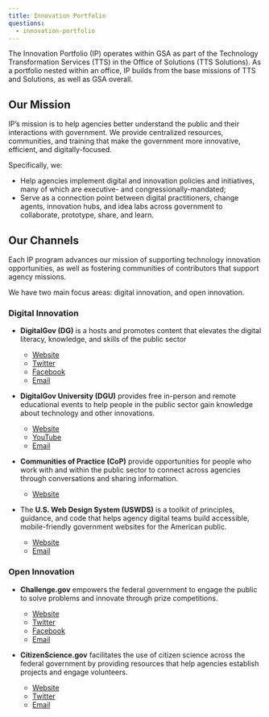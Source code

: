 ```yaml
---
title: Innovation Portfolio
questions:
  - innovation-portfolio
---
```


The Innovation Portfolio (IP) operates within GSA as part of the Technology Transformation Services (TTS) in the Office of Solutions (TTS Solutions). As a portfolio nested within an office, IP builds from the base missions of TTS and Solutions, as well as GSA overall. 

## Our Mission

IP’s mission is to help agencies better understand the public and their interactions with government. We provide centralized resources, communities, and training that make the government more innovative, efficient, and digitally-focused.

Specifically, we: 
 
- Help agencies implement digital and innovation policies and initiatives, many of which are executive- and congressionally-mandated; 
- Serve as a connection point between digital practitioners, change agents, innovation hubs, and idea labs across government to collaborate, prototype, share, and learn. 

## Our Channels

Each IP program advances our mission of supporting technology innovation opportunities, as well as fostering communities of contributors that support agency missions. 
 
We have two main focus areas: digital innovation, and open innovation. 

### Digital Innovation 
 
- **DigitalGov (DG)** is a hosts and promotes content that elevates the digital literacy, knowledge, and skills of the public sector
  - [Website](https://digital.gov/)
  - [Twitter](https://twitter.com/Digital_Gov) 
  - [Facebook](https://www.facebook.com/DigitalGov/) 
  - [Email](mailto:digitalgov@gsa.gov) 


- **DigitalGov University (DGU)** provides free in-person and remote educational events to help people in the public sector gain knowledge about technology and other innovations.
  - [Website](https://digital.gov/digitalgov-university/) 
  - [YouTube](https://www.youtube.com/digitalgov)
  - [Email](mailto:digitalgovu@gsa.gov) 


- **Communities of Practice (CoP)** provide opportunities for people who work with and within the public sector to connect across agencies through conversations and sharing information.
  - [Website](https://digital.gov/communities/)


- The **U.S. Web Design System (USWDS)** is a toolkit of principles, guidance, and code that helps agency digital teams build accessible, mobile-friendly government websites for the American public.
  - [Website](https://designsystem.digital.gov/)
  - [Email](mailto:uswds@support.digitalgov.gov)

### Open Innovation 
 
- **Challenge.gov** empowers the federal government to engage the public to solve problems and innovate through prize competitions.
  - [Website](https://www.challenge.gov/)
  - [Twitter](https://twitter.com/ChallengeGov) 
  - [Facebook](https://www.facebook.com/ChallengeGov/)
  - [Email](mailto:team@challenge.gov)


- **CitizenScience.gov** facilitates the use of citizen science across the federal government by providing resources that help agencies establish projects and engage volunteers.
  - [Website](https://www.citizenscience.gov/) 
  - [Twitter](https://twitter.com/FedCitSci) 
  - [Email](mailto:citizenscience@gsa.gov)
